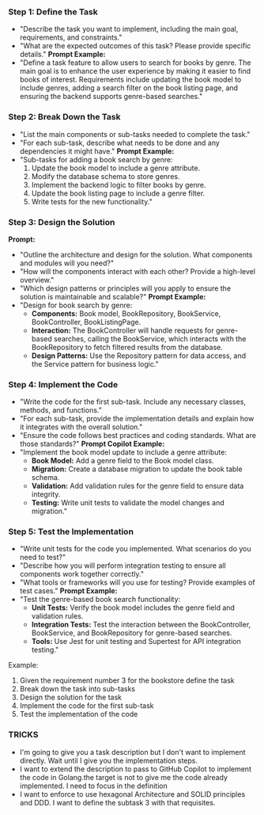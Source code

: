 
### Step 1: Define the Task
- "Describe the task you want to implement, including the main goal, requirements, and constraints."
- "What are the expected outcomes of this task? Please provide specific details."
**Prompt Example:**
- "Define a task feature to allow users to search for books by genre. 
The main goal is to enhance the user experience by making it easier to find books of interest. 
Requirements include updating the book model to include genres, adding a search filter on the book listing page,
and ensuring the backend supports genre-based searches."

### Step 2: Break Down the Task
- "List the main components or sub-tasks needed to complete the task."
- "For each sub-task, describe what needs to be done and any dependencies it might have."
**Prompt Example:**
- "Sub-tasks for adding a book search by genre:
  1. Update the book model to include a genre attribute.
  2. Modify the database schema to store genres.
  3. Implement the backend logic to filter books by genre.
  4. Update the book listing page to include a genre filter.
  5. Write tests for the new functionality."

### Step 3: Design the Solution
**Prompt:**
- "Outline the architecture and design for the solution. What components and modules will you need?"
- "How will the components interact with each other? Provide a high-level overview."
- "Which design patterns or principles will you apply to ensure the solution is maintainable and scalable?"
**Prompt Example:**
- "Design for book search by genre:
  - **Components:** Book model, BookRepository, BookService, BookController, BookListingPage.
  - **Interaction:** The BookController will handle requests for genre-based searches, calling the BookService, which interacts with the BookRepository to fetch filtered results from the database.
  - **Design Patterns:** Use the Repository pattern for data access, and the Service pattern for business logic."

### Step 4: Implement the Code
- "Write the code for the first sub-task. Include any necessary classes, methods, and functions."
- "For each sub-task, provide the implementation details and explain how it integrates with the overall solution."
- "Ensure the code follows best practices and coding standards. What are those standards?"
**Prompt Copilot Example:**
- "Implement the book model update to include a genre attribute:
  - **Book Model:** Add a genre field to the Book model class.
  - **Migration:** Create a database migration to update the book table schema.
  - **Validation:** Add validation rules for the genre field to ensure data integrity.
  - **Testing:** Write unit tests to validate the model changes and migration."

### Step 5: Test the Implementation

- "Write unit tests for the code you implemented. What scenarios do you need to test?"
- "Describe how you will perform integration testing to ensure all components work together correctly."
- "What tools or frameworks will you use for testing? Provide examples of test cases."
**Prompt Example:**
- "Test the genre-based book search functionality:
  - **Unit Tests:** Verify the book model includes the genre field and validation rules.
  - **Integration Tests:** Test the interaction between the BookController, BookService, and BookRepository for genre-based searches.
  - **Tools:** Use Jest for unit testing and Supertest for API integration testing."

Example:
1) Given the requirement number 3 for the bookstore define the task
2) Break down the task into sub-tasks
3) Design the solution for the task
4) Implement the code for the first sub-task
5) Test the implementation of the code

### TRICKS
- I'm going to give you a task description but I don't want to implement directly. Wait until I give you the implementation steps.
- I want to extend the description to pass to GitHub Copilot to implement the code in Golang.the target is not to give me the code already implemented. I need to focus in the definition
- I want to enforce to use hexagonal Architecture and SOLID principles and DDD. I want to define the subtask 3 with that requisites.